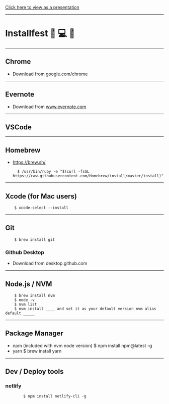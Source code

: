 [Click here to view as a presentation](https://presentations.generalassemb.ly/7defd6456fcd642c71ec539093b68243#/)

---

# Installfest 🎉 💻 🎉

---

## Chrome

- Download from google.com/chrome

---

## Evernote

- Download from www.evernote.com

---

## VSCode

---

## Homebrew

- https://brew.sh/

        $ /usr/bin/ruby -e "$(curl -fsSL https://raw.githubusercontent.com/Homebrew/install/master/install)"

---

## Xcode (for Mac users)

        $ xcode-select --install

---

## Git

        $ brew install git

### Github Desktop

- Download from desktop.github.com

---

## Node.js / NVM

        $ brew install nvm
        $ node -v
        $ nvm list
        $ nvm install ____ and set it as your default version nvm alias default _____

---

## Package Manager

- npm (included with nvm node version)
  \$ npm install npm@latest -g
- yarn
  \$ brew install yarn

---

## Dev / Deploy tools

### netlify

            $ npm install netlify-cli -g
